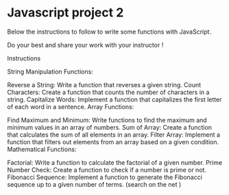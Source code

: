 # Javascript project 2
 
Below the  instructions to follow to write some functions with JavaScript.

Do your best and share your work with your instructor ! 


Instructions

String Manipulation Functions:

Reverse a String: Write a function that reverses a given string.
Count Characters: Create a function that counts the number of characters in a string.
Capitalize Words: Implement a function that capitalizes the first letter of each word in a sentence.
Array Functions:

Find Maximum and Minimum: Write functions to find the maximum and minimum values in an array of numbers.
Sum of Array: Create a function that calculates the sum of all elements in an array.
Filter Array: Implement a function that filters out elements from an array based on a given condition.
Mathematical Functions:

Factorial: Write a function to calculate the factorial of a given number.
Prime Number Check: Create a function to check if a number is prime or not.
Fibonacci Sequence: Implement a function to generate the Fibonacci sequence up to a given number of terms. (search on the net )
